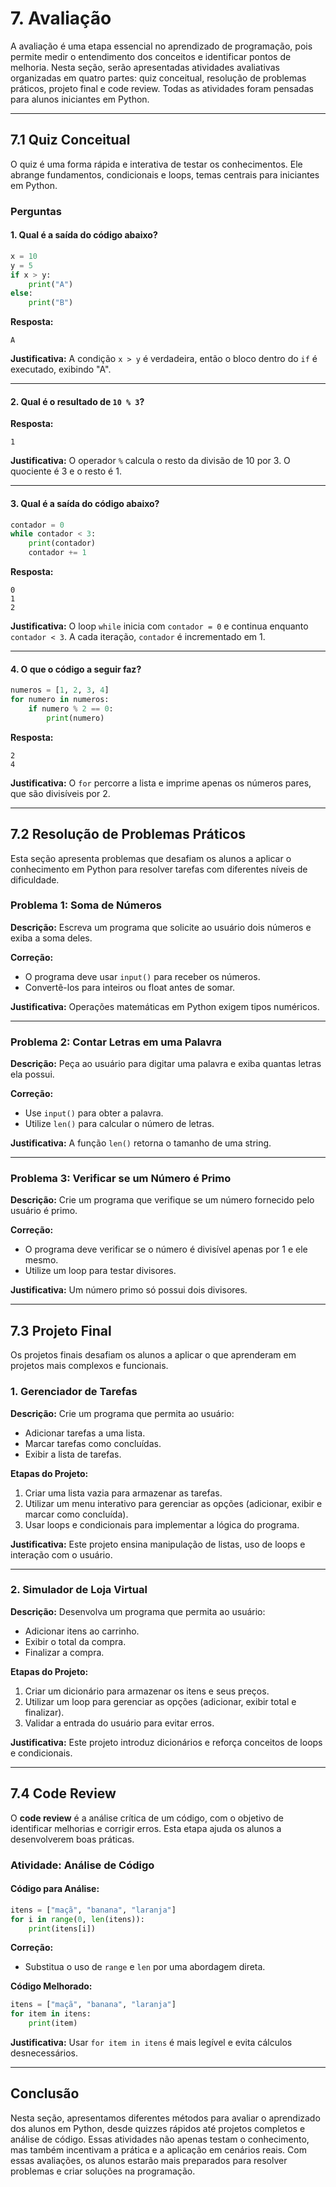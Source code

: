 # **7. Avaliação**

A avaliação é uma etapa essencial no aprendizado de programação, pois permite medir o entendimento dos conceitos e identificar pontos de melhoria. Nesta seção, serão apresentadas atividades avaliativas organizadas em quatro partes: quiz conceitual, resolução de problemas práticos, projeto final e code review. Todas as atividades foram pensadas para alunos iniciantes em Python.

------

## **7.1 Quiz Conceitual**

O quiz é uma forma rápida e interativa de testar os conhecimentos. Ele abrange fundamentos, condicionais e loops, temas centrais para iniciantes em Python.

### **Perguntas**

#### **1. Qual é a saída do código abaixo?**

```python
x = 10
y = 5
if x > y:
    print("A")
else:
    print("B")
```

**Resposta:**

```
A
```

**Justificativa:** A condição `x > y` é verdadeira, então o bloco dentro do `if` é executado, exibindo "A".

------

#### **2. Qual é o resultado de `10 % 3`?**

**Resposta:**

```
1
```

**Justificativa:** O operador `%` calcula o resto da divisão de 10 por 3. O quociente é 3 e o resto é 1.

------

#### **3. Qual é a saída do código abaixo?**

```python
contador = 0
while contador < 3:
    print(contador)
    contador += 1
```

**Resposta:**

```
0
1
2
```

**Justificativa:** O loop `while` inicia com `contador = 0` e continua enquanto `contador < 3`. A cada iteração, `contador` é incrementado em 1.

------

#### **4. O que o código a seguir faz?**

```python
numeros = [1, 2, 3, 4]
for numero in numeros:
    if numero % 2 == 0:
        print(numero)
```

**Resposta:**

```
2
4
```

**Justificativa:** O `for` percorre a lista e imprime apenas os números pares, que são divisíveis por 2.

------

## **7.2 Resolução de Problemas Práticos**

Esta seção apresenta problemas que desafiam os alunos a aplicar o conhecimento em Python para resolver tarefas com diferentes níveis de dificuldade.

### **Problema 1: Soma de Números**

**Descrição:** Escreva um programa que solicite ao usuário dois números e exiba a soma deles.

**Correção:**

- O programa deve usar `input()` para receber os números.
- Convertê-los para inteiros ou float antes de somar.

**Justificativa:** Operações matemáticas em Python exigem tipos numéricos.

------

### **Problema 2: Contar Letras em uma Palavra**

**Descrição:** Peça ao usuário para digitar uma palavra e exiba quantas letras ela possui.

**Correção:**

- Use `input()` para obter a palavra.
- Utilize `len()` para calcular o número de letras.

**Justificativa:** A função `len()` retorna o tamanho de uma string.

------

### **Problema 3: Verificar se um Número é Primo**

**Descrição:** Crie um programa que verifique se um número fornecido pelo usuário é primo.

**Correção:**

- O programa deve verificar se o número é divisível apenas por 1 e ele mesmo.
- Utilize um loop para testar divisores.

**Justificativa:** Um número primo só possui dois divisores.

------

## **7.3 Projeto Final**

Os projetos finais desafiam os alunos a aplicar o que aprenderam em projetos mais complexos e funcionais.

### **1. Gerenciador de Tarefas**

**Descrição:** Crie um programa que permita ao usuário:

- Adicionar tarefas a uma lista.
- Marcar tarefas como concluídas.
- Exibir a lista de tarefas.

**Etapas do Projeto:**

1. Criar uma lista vazia para armazenar as tarefas.
2. Utilizar um menu interativo para gerenciar as opções (adicionar, exibir e marcar como concluída).
3. Usar loops e condicionais para implementar a lógica do programa.

**Justificativa:** Este projeto ensina manipulação de listas, uso de loops e interação com o usuário.

------

### **2. Simulador de Loja Virtual**

**Descrição:** Desenvolva um programa que permita ao usuário:

- Adicionar itens ao carrinho.
- Exibir o total da compra.
- Finalizar a compra.

**Etapas do Projeto:**

1. Criar um dicionário para armazenar os itens e seus preços.
2. Utilizar um loop para gerenciar as opções (adicionar, exibir total e finalizar).
3. Validar a entrada do usuário para evitar erros.

**Justificativa:** Este projeto introduz dicionários e reforça conceitos de loops e condicionais.

------

## **7.4 Code Review**

O **code review** é a análise crítica de um código, com o objetivo de identificar melhorias e corrigir erros. Esta etapa ajuda os alunos a desenvolverem boas práticas.

### **Atividade: Análise de Código**

#### **Código para Análise:**

```python
itens = ["maçã", "banana", "laranja"]
for i in range(0, len(itens)):
    print(itens[i])
```

**Correção:**

- Substitua o uso de `range` e `len` por uma abordagem direta.

**Código Melhorado:**

```python
itens = ["maçã", "banana", "laranja"]
for item in itens:
    print(item)
```

**Justificativa:** Usar `for item in itens` é mais legível e evita cálculos desnecessários.

------

## **Conclusão**

Nesta seção, apresentamos diferentes métodos para avaliar o aprendizado dos alunos em Python, desde quizzes rápidos até projetos completos e análise de código. Essas atividades não apenas testam o conhecimento, mas também incentivam a prática e a aplicação em cenários reais. Com essas avaliações, os alunos estarão mais preparados para resolver problemas e criar soluções na programação.